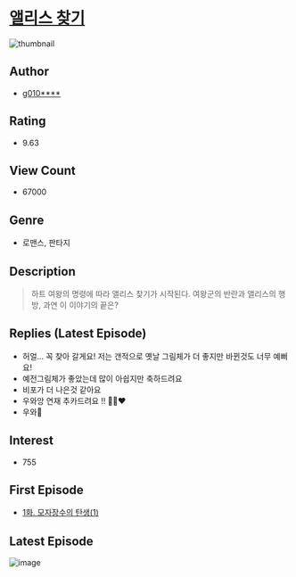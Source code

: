 # [앨리스 찾기](https://comic.naver.com/bestChallenge/list?titleId=800867)
![thumbnail](https://image-comic.pstatic.net/user_contents_data/challenge_comic/2023/05/25/301503/upload_7004000344627098982_480x623.jpeg)

## Author
- [g010****](https://comic.naver.com/artistTitle?id=301503)

## Rating
- 9.63

## View Count
- 67000

## Genre
- 로맨스, 판타지

## Description
> 하트 여왕의 명령에 따라 앨리스 찾기가 시작된다. 여왕군의 반란과 앨리스의 행방, 과연 이 이야기의 끝은?

## Replies (Latest Episode)
- 허얼... 꼭 찾아 갈게요! 저는 갠적으로 옛날 그림체가 더 좋지만 바뀐것도 너무 예뻐요!
- 예전그림체가 좋았는데 많이 아쉽지만 축하드려요
- 비포가 더 나은것 같아요
- 우와앙 연재 추카드려요 !! 🎉🎉❤
- 우와💚

## Interest
- 755

## First Episode
- [1화. 모자장수의 탄생(1)](https://comic.naver.com/bestChallenge/detail?titleId=800867&no=1)

## Latest Episode
![image](https://image-comic.pstatic.net/user_contents_data/challenge_comic/2023/05/25/301503/upload_4050479028840390960.jpeg)
